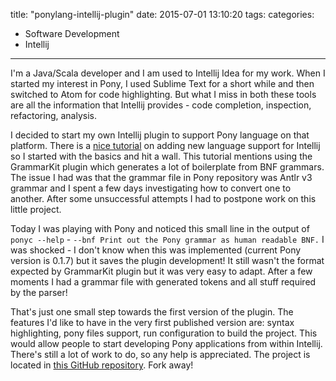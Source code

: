 title: "ponylang-intellij-plugin"
date: 2015-07-01 13:10:20
tags:
categories:
  - Software Development
  - Intellij
---


I'm a Java/Scala developer and I am used to Intellij Idea for my work. When I started my interest in Pony, I used Sublime Text for a short while and then switched to Atom for code highlighting. But what I miss
in both these tools are all the information that Intellij provides - code completion, inspection, refactoring, analysis.

I decided to start my own Intellij plugin to support Pony language on that platform. There is a [nice tutorial](http://www.jetbrains.org/intellij/sdk/docs/index.html) on adding new language support for Intellij so I started with the basics and hit a wall. This tutorial mentions using the GrammarKit plugin which generates a lot of boilerplate from BNF grammars. The issue I had was that the grammar file in Pony repository was Antlr v3 grammar and I spent a few days investigating how to convert one to another. After some unsuccessful attempts I had to postpone work on this little project.

Today I was playing with Pony and noticed this small line in the output of `ponyc --help` - `--bnf Print out the Pony grammar as human readable BNF.` I was shocked - I don't know when this was implemented (current Pony version is 0.1.7) but it saves the plugin development! It still wasn't the format expected by GrammarKit plugin but it was very easy to adapt. After a few moments I had a grammar file with generated tokens and all stuff required by the parser!

That's just one small step towards the first version of the plugin. The features I'd like to have in the very first published version are: syntax highlighting, pony files support, run configuration to build the project.
This would allow people to start developing Pony applications from within Intellij. There's still a lot of work to do, so any help is appreciated. The project is located in [this GitHub repository](https://github.com/pbuda/intellij-pony). Fork away!
